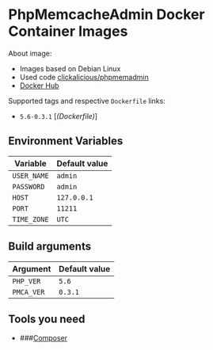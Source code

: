 # PhpMemcacheAdmin Docker Container Images

About image:

- Images based on Debian Linux
- Used code [clickalicious/phpmemadmin](https://github.com/clickalicious/phpmemadmin)
- [Docker Hub](https://hub.docker.com/repository/docker/eleventh/pmca)

Supported tags and respective `Dockerfile` links:

- `5.6-0.3.1` [_(Dockerfile)_]

## Environment Variables

| Variable       | Default value       |
| -------------- | ------------------- |
| `USER_NAME`    | `admin`             |
| `PASSWORD`     | `admin`             |
| `HOST`         | `127.0.0.1`         |
| `PORT`         | `11211`             |
| `TIME_ZONE`    | `UTC`               |

## Build arguments

| Argument         | Default value |
| ---------------- | ------------- |
| `PHP_VER`        | `5.6`         |
| `PMCA_VER`       | `0.3.1`       |

## Tools you need

- ###[Composer](https://getcomposer.org)
